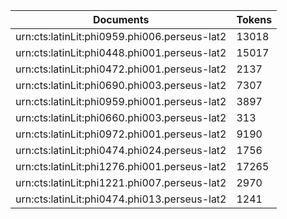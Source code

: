 | Documents                                                        | Tokens     |
| --                                                               | --         |
| urn:cts:latinLit:phi0959.phi006.perseus-lat2                     | 13018      |
| urn:cts:latinLit:phi0448.phi001.perseus-lat2                     | 15017      |
| urn:cts:latinLit:phi0472.phi001.perseus-lat2                     | 2137       |
| urn:cts:latinLit:phi0690.phi003.perseus-lat2                     | 7307       |
| urn:cts:latinLit:phi0959.phi001.perseus-lat2                     | 3897       |
| urn:cts:latinLit:phi0660.phi003.perseus-lat2                     | 313        |
| urn:cts:latinLit:phi0972.phi001.perseus-lat2                     | 9190       |
| urn:cts:latinLit:phi0474.phi024.perseus-lat2                     | 1756       |
| urn:cts:latinLit:phi1276.phi001.perseus-lat2                     | 17265      |
| urn:cts:latinLit:phi1221.phi007.perseus-lat2                     | 2970       |
| urn:cts:latinLit:phi0474.phi013.perseus-lat2                     | 1241       |
